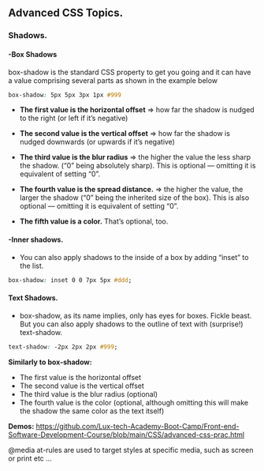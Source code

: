 ## **Advanced CSS Topics.**  

### **Shadows.** 

#### **-Box Shadows**

box-shadow is the standard CSS property to get you going and it can have a value comprising several parts as shown in the example below

```css
box-shadow: 5px 5px 3px 1px #999
``` 

- **The first value is the horizontal offset**
     => how far the shadow is nudged to the right (or left if it’s negative)

- **The second value is the vertical offset**
    =>  how far the shadow is nudged downwards (or upwards if it’s negative)

- **The third value is the blur radius**
    => the higher the value the less sharp the shadow. (“0” being absolutely sharp). This is optional — omitting it is equivalent of setting “0”.

- **The fourth value is the spread distance.** 
     => the higher the value, the larger the shadow (“0” being the inherited size of the box). This is also optional — omitting it is equivalent of setting “0”.

- **The fifth value is a color.** That’s optional, too.


####  **-Inner shadows.**

 - You can also apply shadows to the inside of a box by adding “inset” to the list.

 
 ```css
 box-shadow: inset 0 0 7px 5px #ddd;
 ```

#### **Text Shadows.**

 - box-shadow, as its name implies, only has eyes for boxes. Fickle beast. But you can also apply shadows to the outline of text with (surprise!) text-shadow.

 ```css
 text-shadow: -2px 2px 2px #999;
 ```

**Similarly to box-shadow:**

- The first value is the horizontal offset
- The second value is the vertical offset
- The third value is the blur radius (optional)
- The fourth value is the color (optional, although omitting this will make the shadow the same color as the text itself) 


**Demos:**  https://github.com/Lux-tech-Academy-Boot-Camp/Front-end-Software-Development-Course/blob/main/CSS/advanced-css-prac.html





@media at-rules are used to target styles at specific media, such as screen or print  etc ...